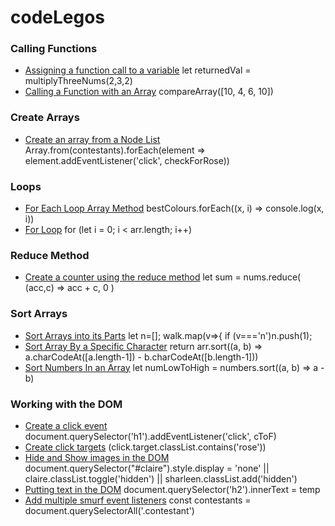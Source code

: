 # codeLegos

### Calling Functions
- [Assigning a function call to a variable](https://github.com/nooska44/codelegos/blob/f8e0885ca498be404b6fabd2359b2bc4fabda2c1/javascriptLegos/js/functionInAVariableDeclaration.js#L7) let returnedVal = multiplyThreeNums(2,3,2)
- [Calling a Function with an Array](https://github.com/nooska44/codelegos/blob/f8e0885ca498be404b6fabd2359b2bc4fabda2c1/javascriptLegos/js/callArrForFunction#L12) compareArray([10, 4, 6, 10])

### Create Arrays
- [Create an array from a Node List](https://github.com/nooska44/codelegos/blob/f8e0885ca498be404b6fabd2359b2bc4fabda2c1/javascriptLegos/js/createArrays.js#L1) 
Array.from(contestants).forEach(element => element.addEventListener('click', checkForRose))

### Loops
- [For Each Loop Array Method](https://github.com/nooska44/codelegos/blob/f8e0885ca498be404b6fabd2359b2bc4fabda2c1/javascriptLegos/js/forEachLoopArrayMethod.js#L1) bestColours.forEach((x, i) => console.log(x, i))
- [For Loop](https://github.com/nooska44/codelegos/blob/f8e0885ca498be404b6fabd2359b2bc4fabda2c1/javascriptLegos/js/forLoopArray.js#L1) for (let i = 0; i < arr.length; i++)

### Reduce Method
- [Create a counter using the reduce method](https://github.com/nooska44/codelegos/blob/f8e0885ca498be404b6fabd2359b2bc4fabda2c1/javascriptLegos/js/createCounter.js#L3) let sum = nums.reduce( (acc,c) => acc + c, 0 )

### Sort Arrays
- [Sort Arrays into its Parts](https://github.com/nooska44/codelegos/blob/71c57bca3b05bb83d1eb7099f2ba753ac6ede804/javascriptLegos/js/sortArrIntoParts.js#L1)    let n=[]; walk.map(v=>{ if (v==='n')n.push(1);
- [Sort Array By a Specific Character](https://github.com/nooska44/codelegos/blob/d1bedc41719719af78bf9551d673581a21ae5a24/javascriptLegos/js/sortArrayWithSpecificCharacter.js#L1) return arr.sort((a, b) => a.charCodeAt([a.length-1]) - b.charCodeAt([b.length-1]))
- [Sort Numbers In an Array](https://github.com/nooska44/codelegos/blob/d1bedc41719719af78bf9551d673581a21ae5a24/javascriptLegos/js/sortNumbersInArray#L1) let numLowToHigh = numbers.sort((a, b) => a - b)

### Working with the DOM
- [Create a click event](https://github.com/nooska44/codelegos/blob/f8e0885ca498be404b6fabd2359b2bc4fabda2c1/javascriptLegos/js/createClickEvent.js#L1) document.querySelector('h1').addEventListener('click', cToF)
- [Create click targets](https://github.com/nooska44/codelegos/blob/f5eed3da349eafca6e64640ba41578ed239201c9/javascriptLegos/js/createClickTargets.js#L1) (click.target.classList.contains('rose'))
- [Hide and Show images in the DOM](https://github.com/nooska44/codelegos/blob/a0218f1ac41c1883181e87851249052a5b28a547/javascriptLegos/js/hideImages#L1) document.querySelector("#claire").style.display = 'none' || claire.classList.toggle('hidden') || sharleen.classList.add('hidden')
- [Putting text in the DOM](https://github.com/nooska44/codelegos/blob/a0218f1ac41c1883181e87851249052a5b28a547/javascriptLegos/js/showingValueInTheDOM#L1) document.querySelector('h2').innerText = temp
- [Add multiple smurf event listeners](https://github.com/nooska44/codelegos/blob/f8e0885ca498be404b6fabd2359b2bc4fabda2c1/javascriptLegos/js/addMultipleSmurfs.js#L1) const contestants = document.querySelectorAll('.contestant')
